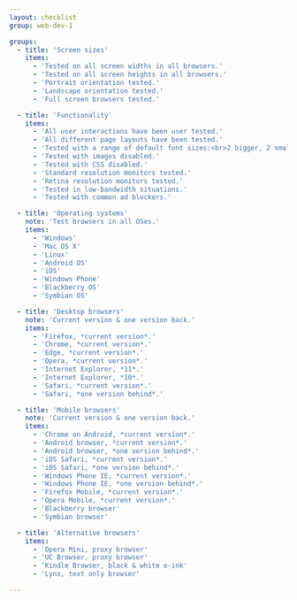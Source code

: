 ```yaml
---
layout: checklist
group: web-dev-1

groups:
  - title: 'Screen sizes'
    items:
      - 'Tested on all screen widths in all browsers.'
      - 'Tested on all screen heights in all browsers.'
      - 'Portrait orientation tested.'
      - 'Landscape orientation tested.'
      - 'Full screen browsers tested.'

  - title: 'Functionality'
    items:
      - 'All user interactions have been user tested.'
      - 'All different page layouts have been tested.'
      - 'Tested with a range of default font sizes:<br>2 bigger, 2 smaller.'
      - 'Tested with images disabled.'
      - 'Tested with CSS disabled.'
      - 'Standard resolution monitors tested.'
      - 'Retina resolution monitors tested.'
      - 'Tested in low-bandwidth situations.'
      - 'Tested with common ad blockers.'

  - title: 'Operating systems'
    note: 'Test browsers in all OSes.'
    items:
      - 'Windows'
      - 'Mac OS X'
      - 'Linux'
      - 'Android OS'
      - 'iOS'
      - 'Windows Phone'
      - 'Blackberry OS'
      - 'Symbian OS'

  - title: 'Desktop browsers'
    note: 'Current version & one version back.'
    items:
      - 'Firefox, *current version*.'
      - 'Chrome, *current version*.'
      - 'Edge, *current version*.'
      - 'Opera, *current version*.'
      - 'Internet Explorer, *11*.'
      - 'Internet Explorer, *10*.'
      - 'Safari, *current version*.'
      - 'Safari, *one version behind*.'

  - title: 'Mobile browsers'
    note: 'Current version & one version back.'
    items:
      - 'Chrome on Android, *current version*.'
      - 'Android browser, *current version*.'
      - 'Android browser, *one version behind*.'
      - 'iOS Safari, *current version*.'
      - 'iOS Safari, *one version behind*.'
      - 'Windows Phone IE, *current version*.'
      - 'Windows Phone IE, *one version behind*.'
      - 'Firefox Mobile, *current version*.'
      - 'Opera Mobile, *current version*.'
      - 'Blackberry browser'
      - 'Symbian browser'

  - title: 'Alternative browsers'
    items:
      - 'Opera Mini, proxy browser'
      - 'UC Browser, proxy browser'
      - 'Kindle Browser, black & white e-ink'
      - 'Lynx, text only browser'

---
```

